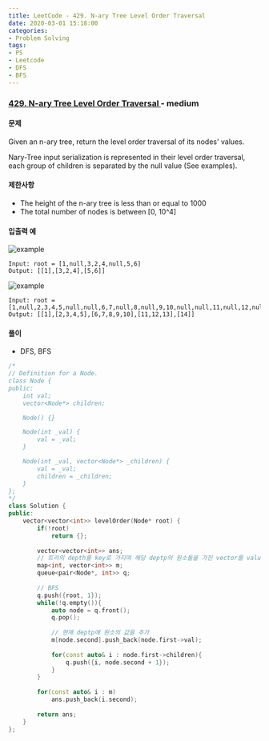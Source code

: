 ```yaml
---
title: LeetCode - 429. N-ary Tree Level Order Traversal
date: 2020-03-01 15:18:00
categories:
- Problem Solving
tags:
- PS
- Leetcode
- DFS
- BFS
---
```


### [ 429. N-ary Tree Level Order Traversal ](https://leetcode.com/problems/n-ary-tree-level-order-traversal/) - medium

#### 문제

Given an n-ary tree, return the level order traversal of its nodes' values.

Nary-Tree input serialization is represented in their level order traversal, each group of children is separated by the null value (See examples).


#### 제한사항

  - The height of the n-ary tree is less than or equal to 1000
  - The total number of nodes is between [0, 10^4]

#### 입출력 예

![example](https://assets.leetcode.com/uploads/2018/10/12/narytreeexample.png)

```
Input: root = [1,null,3,2,4,null,5,6]
Output: [[1],[3,2,4],[5,6]]
```

![example](https://assets.leetcode.com/uploads/2019/11/08/sample_4_964.png)

```
Input: root = [1,null,2,3,4,5,null,null,6,7,null,8,null,9,10,null,null,11,null,12,null,13,null,null,14]
Output: [[1],[2,3,4,5],[6,7,8,9,10],[11,12,13],[14]]
```

#### 풀이
  - DFS, BFS

```cpp
/*
// Definition for a Node.
class Node {
public:
    int val;
    vector<Node*> children;

    Node() {}

    Node(int _val) {
        val = _val;
    }

    Node(int _val, vector<Node*> _children) {
        val = _val;
        children = _children;
    }
};
*/
class Solution {
public:
    vector<vector<int>> levelOrder(Node* root) {
        if(!root)
            return {};
        
        vector<vector<int>> ans;
        // 트리의 depth를 key로 가지며 해당 deptp의 원소들을 가진 vector를 value로 가진 map
        map<int, vector<int>> m;
        queue<pair<Node*, int>> q;
        
        // BFS
        q.push({root, 1});
        while(!q.empty()){
            auto node = q.front();
            q.pop();
            
            // 현재 deptp에 원소의 값을 추가
            m[node.second].push_back(node.first->val);
            
            for(const auto& i : node.first->children){
                q.push({i, node.second + 1});
            }
        }
        
        for(const auto& i : m)
            ans.push_back(i.second);
        
        return ans;
    }
};
```
